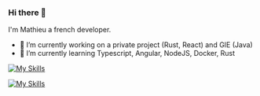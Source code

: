 ### Hi there 👋

<!--
**Fort-Mathieu/Fort-Mathieu** is a ✨ _special_ ✨ repository because its `README.md` (this file) appears on your GitHub profile.

Here are some ideas to get you started:
- 👯 I’m looking to collaborate on ...
- 🤔 I’m looking for help with ...
- 💬 Ask me about ...
- 📫 How to reach me: ...
- 😄 Pronouns: ...
- ⚡ Fun fact: ...
-->

I'm Mathieu a french developer.

- 🔭 I’m currently working on a private project (Rust, React) and GIE (Java)
- 🌱 I’m currently learning Typescript, Angular, NodeJS, Docker, Rust

[![My Skills](https://skillicons.dev/icons?i=html,css,js,ts,nodejs,express,angular,java,git,docker,mongodb,postgres&perline=7)](https://skillicons.dev)

[![My Skills](https://skillicons.dev/icons?i=idea,vscode&perline=7)](https://skillicons.dev)
